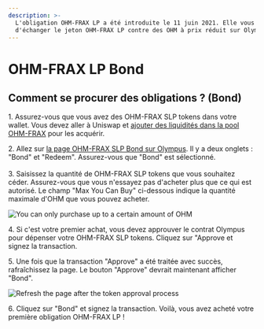 ```yaml
---
description: >-
  L'obligation OHM-FRAX LP a été introduite le 11 juin 2021. Elle vous permet
  d'échanger le jeton OHM-FRAX LP contre des OHM à prix réduit sur Olympus.
---
```


# OHM-FRAX LP Bond

## Comment se procurer des obligations ? (Bond)

1\. Assurez-vous que vous avez des OHM-FRAX SLP tokens dans votre wallet. Vous devez aller à Uniswap et [ajouter des liquidités dans la pool OHM-FRAX](https://v2.info.uniswap.org/pair/0x2dce0dda1c2f98e0f171de8333c3c6fe1bbf4877) pour les acquérir.

2\. Allez sur [la page OHM-FRAX SLP Bond sur Olympus](https://app.olympusdao.finance/#/bonds/ohm\_frax\_lp). Il y a deux onglets : "Bond" et "Redeem". Assurez-vous que "Bond" est sélectionné.\
\
3\. Saisissez la quantité de OHM-FRAX SLP tokens que vous souhaitez céder. Assurez-vous que vous n'essayez pas d'acheter plus que ce qui est autorisé. Le champ "Max You Can Buy" ci-dessous indique la quantité maximale d'OHM que vous pouvez acheter. &#x20;

![You can only purchase up to a certain amount of OHM](../../.gitbook/assets/max\_you\_can\_buy.png)

4\. Si c'est votre premier achat, vous devez approuver le contrat Olympus pour dépenser votre OHM-FRAX SLP tokens. Cliquez sur "Approve et signez la transaction.

5\. Une fois que la transaction "Approve" a été traitée avec succès, rafraîchissez la page. Le bouton "Approve" devrait maintenant afficher "Bond".

![Refresh the page after the token approval process](../../.gitbook/assets/bond\_ohm\_frax\_refresh.png)

6\. Cliquez sur "Bond" et signez la transaction. Voilà, vous avez acheté votre première obligation OHM-FRAX LP !
